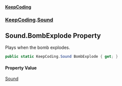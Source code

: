 #### [KeepCoding](index.md 'index')
### [KeepCoding](KeepCoding.md 'KeepCoding').[Sound](Sound.md 'KeepCoding.Sound')
## Sound.BombExplode Property
Plays when the bomb explodes.  
```csharp
public static KeepCoding.Sound BombExplode { get; }
```
#### Property Value
[Sound](Sound.md 'KeepCoding.Sound')
